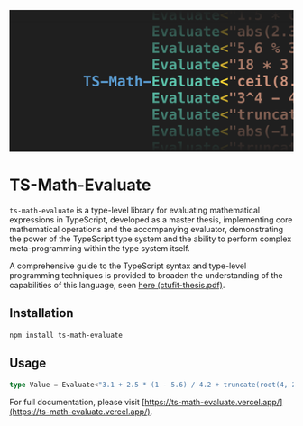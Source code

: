 ![TS-Math-Evaluate](https://raw.githubusercontent.com/dqbd/ts-math-evaluate/main/assets/cover.svg)

# TS-Math-Evaluate

`ts-math-evaluate` is a type-level library for evaluating mathematical expressions in TypeScript, developed as a master thesis, implementing core mathematical operations and the accompanying evaluator, demonstrating the power of the TypeScript type system and the ability to perform complex meta-programming within the type system itself. 

A comprehensive guide to the TypeScript syntax and type-level programming techniques is provided to broaden the understanding of the capabilities of this language, seen [here (ctufit-thesis.pdf)](https://github.com/dqbd/ts-math-evaluate/blob/c7e71ed156ba0349e658ae805684cf46ecdc744d/thesis/ctufit-thesis.pdf). 

## Installation

```bash
npm install ts-math-evaluate
```

## Usage

```typescript
type Value = Evaluate<"3.1 + 2.5 * (1 - 5.6) / 4.2 + truncate(root(4, 2))! * -floor(1.5) + abs(-1) + ceil(root(4, 2))">
```

For full documentation, please visit [https://ts-math-evaluate.vercel.app/](https://ts-math-evaluate.vercel.app/).

